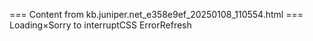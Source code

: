 === Content from kb.juniper.net_e358e9ef_20250108_110554.html ===
Loading×Sorry to interruptCSS ErrorRefresh
